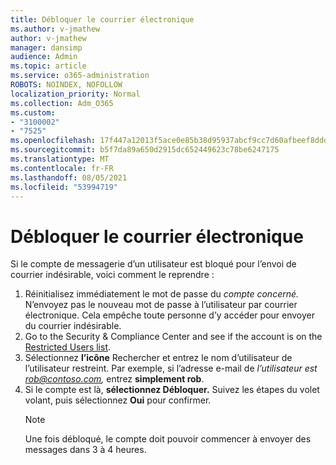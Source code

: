 ```yaml
---
title: Débloquer le courrier électronique
ms.author: v-jmathew
author: v-jmathew
manager: dansimp
audience: Admin
ms.topic: article
ms.service: o365-administration
ROBOTS: NOINDEX, NOFOLLOW
localization_priority: Normal
ms.collection: Adm_O365
ms.custom:
- "3100002"
- "7525"
ms.openlocfilehash: 17f447a12013f5ace0e85b38d95937abcf9cc7d60afbeef8dddd1c3315eb3467
ms.sourcegitcommit: b5f7da89a650d2915dc652449623c78be6247175
ms.translationtype: MT
ms.contentlocale: fr-FR
ms.lasthandoff: 08/05/2021
ms.locfileid: "53994719"
---
```

# <a name="unblock-email"></a>Débloquer le courrier électronique

Si le compte de messagerie d’un utilisateur est bloqué pour l’envoi de courrier indésirable, voici comment le reprendre :

1. Réinitialisez immédiatement le mot de passe du *compte concerné.* N’envoyez pas le nouveau mot de passe à l’utilisateur par courrier électronique. Cela empêche toute personne d’y accéder pour envoyer du courrier indésirable.
2. Go to the Security & Compliance Center and see if the account is on the [Restricted Users list](https://protection.office.com/#/restrictedusers).
3. Sélectionnez **l’icône** Rechercher et entrez le nom d’utilisateur de l’utilisateur restreint. Par exemple, si l’adresse e-mail de *l’utilisateur est rob@contoso.com,* entrez **simplement rob**.
4. Si le compte est là, **sélectionnez Débloquer.** Suivez les étapes du volet volant, puis sélectionnez **Oui** pour confirmer.  
    > [!NOTE]
    > Une fois débloqué, le compte doit pouvoir commencer à envoyer des messages dans 3 à 4 heures.
